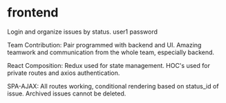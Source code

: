 # frontend

Login and organize issues by status. user1 password

Team Contribution: Pair programmed with backend and UI. Amazing teamwork and communication from the whole team, especially backend.

React Composition: Redux used for state management. HOC's used for private routes and axios authentication.

SPA-AJAX: All routes working, conditional rendering based on status_id of issue. Archived issues cannot be deleted.
